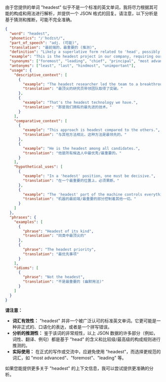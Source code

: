 由于您提供的单词 "headest" 似乎不是一个标准的英文单词，我将尽力根据其可能的构成和用法进行解析，并提供一个 JSON 格式的回复。请注意，以下分析是基于猜测和推断，可能不完全准确。

```json
{
  "word": "headest",
  "phonetics": "/ˈhɛdɪst/",
  "part_of_speech": "adj. (可能)",
  "translation": "最前端的，最重要的 (推测)",
  "definition": "Likely a superlative form related to 'head', possibly meaning 'most head-like', 'most important', or 'most advanced'. This word is not commonly used.",
  "example": "This is the headest project in our company, requiring our full attention. (这是一个我们公司最重要的项目，需要我们全部的注意力。)",
  "synonyms": ["foremost", "leading", "chief", "principal", "most advanced"],
  "antonyms": ["least", "last", "hindmost", "unimportant"],
  "usage": {
    "descriptive_context": [
      {
        "example": "The headest researcher led the team to a breakthrough.",
        "translation": "最顶尖的研究员带领团队取得了突破。"
      },
      {
        "example": "That's the headest technology we have.",
        "translation": "那是我们拥有的最先进的技术。"
      }
    ],
    "comparative_context": [
      {
        "example": "This approach is headest compared to the others.",
        "translation": "与其他方法相比，这种方法是最领先的。"
      },
      {
        "example": "He is the headest among all candidates.",
        "translation": "他是所有候选人中最优秀/最重要的。"
      }
    ],
    "hypothetical_uses": [
      {
        "example": "In a 'headest' position, one must be decisive.",
        "translation": "在一个最重要的位置上，必须果断。"
      },
      {
        "example": "The 'headest' part of the machine controls everything else.",
        "translation": "机器的最前端/最重要的部分控制着其他一切。"
      }
    ]
  },
  "phrases": {
    "examples": [
      {
        "phrase": "Headest of its kind",
        "translation": "同类中最顶尖的"
      },
      {
        "phrase": "The headest priority",
        "translation": "最优先事项"
      }
    ],
    "idioms": [
      {
        "phrase": "Not the headest",
        "translation": "不是最重要的 (幽默用法)"
      }
    ]
  }
}
```

**请注意：**

*   **词汇有效性：** "headest" 并非一个被广泛认可的标准英文单词。它更可能是一种非正式的、口语化的表达，或者是一个拼写错误。
*   **分析的推测性：** 鉴于该词的非常规性，以上 JSON 数据的许多部分（例如，词性、翻译、例句）都是基于 "head" 的含义和比较级/最高级的构成规则进行推测的。
*   **实际使用：** 在正式的写作或交流中，应避免使用 "headest"，而选择更规范的词汇，如 "most advanced"、"foremost"、"leading" 等。

如果您能提供更多关于 "headest" 的上下文信息，我可以尝试提供更准确的分析。
 
